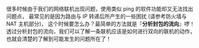 很多时候由于我们的网络联机出现问题，使用类似 ping 的软件功能却又无法找出问题点， 最常见的是因为路由与 IP 转递后所产生的一些困扰 (请参考防火墙与 NAT 主机部分)， 这个时候要怎么办？最简单的方法就是『**分析封包的流向**』啰！ 透过分析封包的流向，我们可以了解一条联机应该是如何进行双向的联机的动作， 也就会清楚的了解到可能发生的问题所在了！